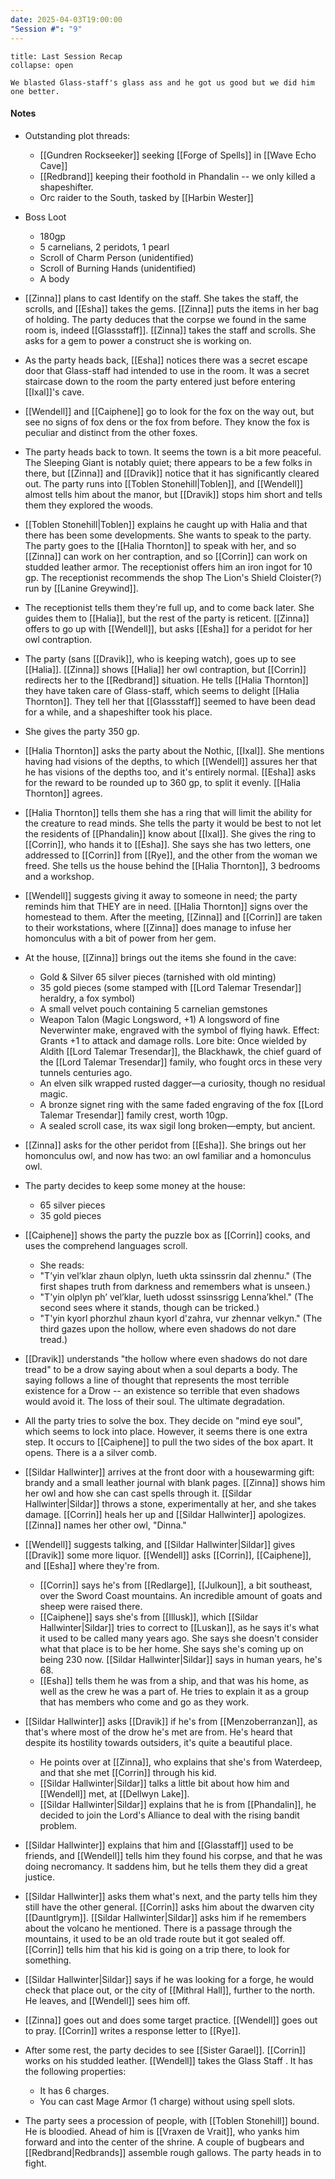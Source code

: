 ```yaml
---
date: 2025-04-03T19:00:00
"Session #": "9"
---
```

```ad-summary
title: Last Session Recap
collapse: open

We blasted Glass-staff's glass ass and he got us good but we did him one better.

```

#### Notes

- Outstanding plot threads:
	- [[Gundren Rockseeker]] seeking [[Forge of Spells]] in [[Wave Echo Cave]]
	- [[Redbrand]] keeping their foothold in Phandalin -- we only killed a shapeshifter.
	- Orc raider to the South, tasked by [[Harbin Wester]]

- Boss Loot
	- 180gp
	- 5 carnelians, 2 peridots, 1 pearl
	- Scroll of Charm Person (unidentified)
	- Scroll of Burning Hands (unidentified)
	- A body
- [[Zinna]] plans to cast Identify on the staff. She takes the staff, the scrolls, and [[Esha]] takes the gems. [[Zinna]] puts the items in her bag of holding. The party deduces that the corpse we found in the same room is, indeed [[Glassstaff]]. [[Zinna]] takes the staff and scrolls. She asks for a gem to power a construct she is working on.
- As the party heads back, [[Esha]] notices there was a secret escape door that Glass-staff had intended to use in the room. It was a secret staircase down to the room the party entered just before entering [[Ixal]]'s cave. 
- [[Wendell]] and [[Caiphene]] go to look for the fox on the way out, but see no signs of fox dens or the fox from before. They know the fox is peculiar and distinct from the other foxes.
- The party heads back to town. It seems the town is a bit more peaceful. The Sleeping Giant is notably quiet; there appears to be a few folks in there, but [[Zinna]] and [[Dravik]] notice that it has significantly cleared out. The party runs into [[Toblen Stonehill|Toblen]], and [[Wendell]] almost tells him about the manor, but [[Dravik]] stops him short and tells them they explored the woods.
- [[Toblen Stonehill|Toblen]] explains he caught up with Halia and that there has been some developments. She wants to speak to the party. The party goes to the [[Halia Thornton]] to speak with her, and so [[Zinna]] can work on her contraption, and so [[Corrin]] can work on studded leather armor. The receptionist offers him an iron ingot for 10 gp. The receptionist recommends the shop The Lion's Shield Cloister(?) run by [[Lanine Greywind]].
- The receptionist tells them they're full up, and to come back later. She guides them to [[Halia]], but the rest of the party is reticent. [[Zinna]] offers to go up with [[Wendell]], but asks [[Esha]] for a peridot for her owl contraption.
- The party (sans [[Dravik]], who is keeping watch), goes up to see [[Halia]]. [[Zinna]] shows [[Halia]] her owl contraption, but [[Corrin]] redirects her to the [[Redbrand]] situation. He tells [[Halia Thornton]] they have taken care of Glass-staff, which seems to delight [[Halia Thornton]]. They tell her that [[Glassstaff]] seemed to have been dead for a while, and a shapeshifter took his place. 
- She gives the party 350 gp.
- [[Halia Thornton]] asks the party about the Nothic, [[Ixal]]. She mentions having had visions of the depths, to which [[Wendell]] assures her that he has visions of the depths too, and it's entirely normal. [[Esha]] asks for the reward to be rounded up to 360 gp, to split it evenly. [[Halia Thornton]] agrees. 
- [[Halia Thornton]] tells them she has a ring that will limit the ability for the creature to read minds. She tells the party it would be best to not let the residents of [[Phandalin]] know about [[Ixal]]. She gives the ring to [[Corrin]], who hands it to [[Esha]]. She says she has two letters, one addressed to [[Corrin]] from [[Rye]], and the other from the woman we freed. She tells us the house behind the [[Halia Thornton]], 3 bedrooms and a workshop. 
- [[Wendell]] suggests giving it away to someone in need; the party reminds him that THEY are in need. [[Halia Thornton]] signs over the homestead to them. After the meeting, [[Zinna]] and [[Corrin]] are taken to their workstations, where [[Zinna]] does manage to infuse her homonculus with a bit of power from her gem.
- At the house, [[Zinna]] brings out the items she found in the cave:
	- Gold & Silver 65 silver pieces (tarnished with old minting) 
	- 35 gold pieces (some stamped with [[Lord Talemar Tresendar]] heraldry, a fox symbol) 
	- A small velvet pouch containing 5 carnelian gemstones 
	- Weapon Talon (Magic Longsword, +1) A longsword of fine Neverwinter make, engraved with the symbol of flying hawk. Effect: Grants +1 to attack and damage rolls. Lore bite: Once wielded by Aldith [[Lord Talemar Tresendar]], the Blackhawk, the chief guard of the [[Lord Talemar Tresendar]] family, who fought orcs in these very tunnels centuries ago.
	- An elven silk wrapped rusted dagger—a curiosity, though no residual magic. 
	- A bronze signet ring with the same faded engraving of the fox [[Lord Talemar Tresendar]] family crest, worth 10gp. 
	- A sealed scroll case, its wax sigil long broken—empty, but ancient.
- [[Zinna]] asks for the other peridot from [[Esha]]. She brings out her homonculus owl, and now has two: an owl familiar and a homonculus owl. 
- The party decides to keep some money at the house:
	- 65 silver pieces 
	- 35 gold pieces
- [[Caiphene]] shows the party the puzzle box as [[Corrin]] cooks, and uses the comprehend languages scroll. 
	- She reads: 
	-  "T’yin vel’klar zhaun olplyn, lueth ukta ssinssrin dal zhennu." (The first shapes truth from darkness and remembers what is unseen.) 
	- "T'yin olplyn ph’ vel’klar, lueth udosst ssinssrigg Lenna’khel." (The second sees where it stands, though can be tricked.) 
	- "T'yin kyorl phorzhul zhaun kyorl d'zahra, vur zhennar velkyn." (The third gazes upon the hollow, where even shadows do not dare tread.)
- [[Dravik]] understands "the hollow where even shadows do not dare tread" to be a drow saying about when a soul departs a body. The saying follows a line of thought that represents the most terrible existence for a Drow -- an existence so terrible that even shadows would avoid it. The loss of their soul. The ultimate degradation.
- All the party tries to solve the box. They decide on "mind eye soul", which seems to lock into place. However, it seems there is one extra step. It occurs to [[Caiphene]] to pull the two sides of the box apart. It opens. There is a a silver comb.
- [[Sildar Hallwinter]] arrives at the front door with a housewarming gift: brandy and a small leather journal with blank pages. [[Zinna]] shows him her owl and how she can cast spells through it. [[Sildar Hallwinter|Sildar]] throws a stone, experimentally at her, and she takes damage. [[Corrin]] heals her up and [[Sildar Hallwinter]] apologizes. [[Zinna]] names her other owl, "Dinna."
- [[Wendell]] suggests talking, and [[Sildar Hallwinter|Sildar]] gives [[Dravik]] some more liquor. [[Wendell]] asks [[Corrin]], [[Caiphene]], and [[Esha]] where they're from.
	- [[Corrin]] says he's from [[Redlarge]], [[Julkoun]], a bit southeast, over the Sword Coast mountains. An incredible amount of goats and sheep were raised there.
	- [[Caiphene]] says she's from [[Illusk]], which [[Sildar Hallwinter|Sildar]] tries to correct to [[Luskan]], as he says it's what it used to be called many years ago. She says she doesn't consider what that place is to be her home. She says she's coming up on being 230 now. [[Sildar Hallwinter|Sildar]] says in human years, he's 68. 
	-  [[Esha]] tells them he was from a ship, and that was his home, as well as the crew he was a part of. He tries to explain it as a group that has members who come and go as they work. 
- [[Sildar Hallwinter]] asks [[Dravik]] if he's from [[Menzoberranzan]], as that's where most of the drow he's met are from. He's heard that despite its hostility towards outsiders, it's quite a beautiful place. 
	- He points over at [[Zinna]], who explains that she's from Waterdeep, and that she met [[Corrin]] through his kid. 
	- [[Sildar Hallwinter|Sildar]] talks a little bit about how him and [[Wendell]] met, at [[Dellwyn Lake]].
	- [[Sildar Hallwinter|Sildar]] explains that he is from [[Phandalin]], he decided to join the Lord's Alliance to deal with the rising bandit problem.
- [[Sildar Hallwinter]] explains that him and [[Glasstaff]] used to be friends, and [[Wendell]] tells him they found his corpse, and that he was doing necromancy. It saddens him, but he tells them they did a great justice. 
- [[Sildar Hallwinter]] asks them what's next, and the party tells him they still have the other general. [[Corrin]] asks him about the dwarven city [[Dauntlgrym]]. [[Sildar Hallwinter|Sildar]] asks him if he remembers about the volcano he mentioned.  There is a passage through the mountains, it used to be an old trade route but it got sealed off. [[Corrin]] tells him that his kid is going on a trip there, to look for something.
- [[Sildar Hallwinter|Sildar]] says if he was looking for a forge, he would check that place out, or the city of [[Mithral Hall]], further to the north. He leaves, and [[Wendell]] sees him off.
- [[Zinna]] goes out and does some target practice. [[Wendell]] goes out to pray. [[Corrin]] writes a response letter to [[Rye]]. 
- After some rest, the party decides to see [[Sister Garael]]. [[Corrin]] works on his studded leather. [[Wendell]] takes the Glass Staff . It has the following properties:
	- It has 6 charges. 
	- You can cast Mage Armor (1 charge) without using spell slots.
- The party sees a procession of people, with [[Toblen Stonehill]] bound. He is bloodied. Ahead of him is [[Vraxen de Vrait]], who yanks him forward and into the center of the shrine. A couple of bugbears and [[Redbrand|Redbrands]] assemble rough gallows. The party heads in to fight.